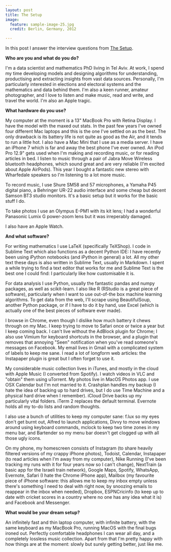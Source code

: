 ```yaml
---
layout: post
title: The Setup
image:
  feature: sample-image-25.jpg
  credit: Berlin, Germany, 2012

---
```


In this post I answer the interview questions from [The Setup](http://usesthis.com/). 

**Who are you and what do you do?**

I'm a data scientist and mathematics PhD living in Tel Aviv. At work, I spend my time developing models and designing algorithms for understanding, productising and extracting insights from vast data sources. Personally, I'm particularly interested in elections and electoral systems and the mathematics and data behind them. I'm also a keen runner, amateur photographer, and I love to listen and make music, read and write, and travel the world. I'm also an Apple tragic.

**What hardware do you use?**

My computer at the moment is a 13" MacBook Pro with Retina Display. I have the model with the maxed out stats. In the past few years I've owned four different Mac laptops and this is the one I've settled on as the best. The only drawback is its battery life is not quite as good as the Air, and it tends to run a little hot. I also have a Mac Mini that I use as a media server. I have an iPhone 7 which is far and away the best phone I've ever owned. An iPod Pro 12.9" gets used when I'm making and recording music, or for reading articles in bed. I listen to music through a pair of Jabra Move Wireless bluetooth headphones, which sound great and are very reliable (I'm excited about Apple AirPods). This year I bought a fantastic new stereo with Wharfedale speakers so I'm listening to a lot more music. 

To record music, I use Shure SM58 and 57 microphones, a Yamaha P45 digital piano, a Behringer UR-22 audio interface and some cheap but decent Samson BT3 studio monitors. It's a basic setup but it works for the basic stuff I do. 

To take photos I use an Olympus E-PM1 with its kit lens; I had a wonderful Panasonic Lumix G power-zoom lens but it was irreperably damaged. 

I also have an Apple Watch. 

**And what software?**

For writing mathematics I use LaTeX (specifically TeXShop). I code in Sublime Text which also functions as a decent Python IDE: I have recently been using iPython notebooks (and iPython in general) a lot. All my other text these days is also written in Sublime Text, usually in Markdown. I spent a while trying to find a text editor that works for me and Sublime Text is the best one I could find: I particularly like how customisable it is. 

For data analysis I use Python, usually the fantastic pandas and numpy packages, as well as scikit-learn. I also like R (RStudio is a great piece of software), particularly when I want to use out-of-the box machine learning algorithms. To get data from the web, I'll scrape using BeautifulSoup, another Python package, or if I have to do it by hand, use Excel (which is actually one of the best pieces of software ever made). 

I browse in Chrome, even though I dislike how much battery it chews through on my Mac. I keep trying to move to Safari once or twice a year but I keep coming back. I can't live without the AdBlock plugin for Chrome; I also use Vimium for keyboard shortcuts in the browser, and a plugin that removes that annoying "Seen" notification when you've read someone's messages on Facebook. My email lives in Gmail with a complicated system of labels to keep me sane. I read a lot of longform web articles: the Instapaper plugin is great but I often forget to use it. 

My considerable music collection lives in iTunes, and mostly in the cloud with Apple Music (I converted from Spotify). I watch videos in VLC and "obtain" them using uTorrent. My photos live in MacOS Photos app. I use OSX Calendar but I'm not married to it. Crashplan handles my backup (I hate the idea of backing up to hard drives, but I do use Time Machine and a physical hard drive when I remember). iCloud Drive backs up my particularly vital folders. iTerm 2 replaces the default terminal. Evernote holds all my to-do lists and random thoughts.

I also use a bunch of utilities to keep my computer sane: f.lux so my eyes don't get burnt out, Alfred to launch applications, Divvy to move windows around using keyboard commands, mclock to keep two time zones in my menu bar, and Bartender so my menu bar doesn't get clogged up with all those ugly icons. 

On my phone, my homescreen consists of Instagram (to share heavily filtered versions of my crappy iPhone photos), Todoist, Calendar, Instapaper (to read articles when I'm away from my computer), Nike Running (I've been tracking my runs with it for four years now so I can't change), NextTrain (a basic app for the Israeli train network), Google Maps, Spotify, WhatsApp, Evernote, Safari (I hate the Chrome iPhone app), Mailbox (my favourite piece of iPhone software: this allows me to keep my inbox empty unless there's something I need to deal with right now, by snoozing emails to reappear in the inbox when needed), Dropbox, ESPNCricinfo (to keep up to date with cricket scores in a country where no one has any idea what it is) and Facebook and Messenger. 

**What would be your dream setup?**

An infinitely fast and thin laptop computer, with infinite battery, with the same keyboard as my MacBook Pro, running MacOS with the final bugs ironed out. Perfectly comfortable headphones I can wear all day, and a completely lossless music collection. Apart from that I'm pretty happy with how things are at the moment: slowly but surely getting better, just like me. 